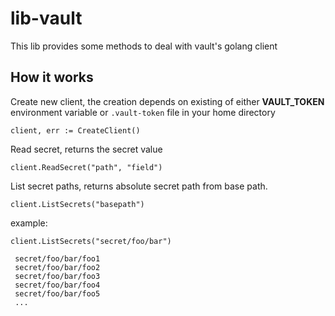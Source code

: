 # lib-vault




This lib provides some methods to deal with vault's golang client

## How it works

Create new client, the creation depends on existing of either  **VAULT_TOKEN** environment variable 
or `.vault-token` file in your home directory 
```
client, err := CreateClient()
```

Read secret, returns the secret value
```
client.ReadSecret("path", "field")
```

List secret paths, returns absolute secret path from base path.
```
client.ListSecrets("basepath")
```

example:
```
client.ListSecrets("secret/foo/bar")

 secret/foo/bar/foo1
 secret/foo/bar/foo2
 secret/foo/bar/foo3
 secret/foo/bar/foo4
 secret/foo/bar/foo5
 ...

```

